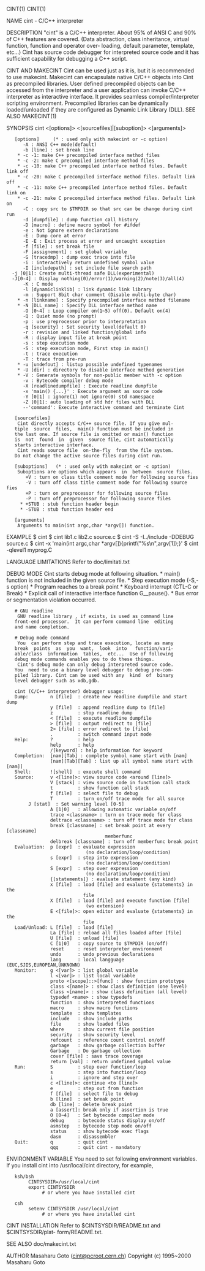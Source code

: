 CINT(1)                                                   CINT(1)


NAME
       cint - C/C++ interpreter


DESCRIPTION
        "cint"  is  a  C/C++ interpreter. About 95% of ANSI C and
       90% of C++ features are covered. (Data abstraction,  class
       inheritance, virtual function, function and operator over-
       loading, default parameter, template,  etc...)   Cint  has
       source  code  debugger  for interpreted source code and it
       has sufficient capability for debugging a C++ script.


CINT AND MAKECINT
        Cint can be used just as it is, but it is recommended  to
       use  makecint.   Makecint can encapsulate   native   C/C++
       objects into Cint as precompiled libraries.  User  defined 
       precompiled  objects  can be accessed  from the interpreter
       and  a  user  application  can  invoke C/C++ interpreter as 
       interactive interface. It provides seamless compiler/interpreter 
       scripting environment. Precompiled libraries can be dynamically 
       loaded/unloaded if they are configured as Dynamic Link Library 
       (DLL). SEE ALSO MAKECINT(1)


SYNOPSIS
       cint <[options]> <[sourcefiles]|[suboption]> <[arguments]>

       [options]     (* : used only with makecint or -c option)
          -A : ANSI C++ mode(default)
          -b [line] : set break line
        * -c -1: make C++ precompiled interface method files
        * -c -2: make C precompiled interface method files
        * -c -10: make C++ precompiled interface method files. Default link off
        * -c -20: make C precompiled interface method files. Default link off
        * -c -11: make C++ precompiled interface method files. Default link on
        * -c -21: make C precompiled interface method files. Default link on
          -C : copy src to $TMPDIR so that src can be change during cint run
          -d [dumpfile] : dump function call history
          -D [macro] : define macro symbol for #ifdef
          -e : Not ignore extern declarations
          -E : Dump core at error
          -E -E : Exit process at error and uncaught exception
          -f [file] : set break file
          -F [assignement] : set global variable
          -G [tracedmp] : dump exec trace into file
          -i : interactively return undefined symbol value
          -I [includepath] : set include file search path
	  -j [0|1]: Create multi-thread safe DLL(experimental)
	  -J[0-4] : Display nothing(0)/error(1)/warning(2)/note(3)/all(4) 
          -K : C mode
          -l [dynamiclinklib] : link dynamic link library
          -m : Support 8bit char comment (Disable multi-byte char)
        * -n [linkname] : Specify precompiled interface method filename
        * -N [DLL_name] : Specify DLL interface method name
          -O [0~4] : Loop compiler on(1~5) off(0). Default on(4)
          -Q : Quiet mode (no prompt)
          -p : use preprocessor prior to interpretation
          -q [security] : Set security level(default 0)
          -r : revision and linked function/global info
          -R : display input file at break point
          -s : step execution mode
          -S : step execution mode, First stop in main()
          -t : trace execution
          -T : trace from pre-run
        * -u [undefout] : listup possible undefined typenames
        * -U [dir] : directory to disable interface method generation
        * -V : Generate symbols for non-public member with -c option
          -v : Bytecode compiler debug mode
          -X [readlinedumpfile] : Execute readline dumpfile
          -x 'main() {...}' : Execute argument as source code
          -Y [0|1] : ignore(1) not ignore(0) std namespace 
          -Z [0|1]: auto loading of std hdr files with DLL
          --'command': Execute interactive command and terminate Cint

       [sourcefiles]
        Cint directly accepts C/C++ source file. If you give mul-
       tiple  source  files,  main() function must be included in
       the last one. If source file is omitted or main() function
       is  not  found  in  given  source file, cint automatically
       starts interactive interface.
        Cint reads source file  on-the-fly  from the file system. 
       Do not change the active source files during cint run.

       [suboptions]   (* : used only with makecint or -c option)
        Suboptions are options which appears  in  between  source files.
           +V : turn on class title comment mode for following source fies
           -V : turn off class title comment mode for following source fies
           +P : turn on preprocessor for following source files
           -P : turn off preprocessor for following source files
         * +STUB : stub function header begin
         * -STUB : stub function header end

       [arguments]
        Arguments to main(int argc,char *argv[]) function.


EXAMPLE
            $ cint
            $ cint lib1.c lib2.c source.c
            $ cint -S -I../include -DDEBUG source.c
            $ cint -x 'main(int argc,char *argv[]){printf("%s\n",argv[1]);}'
            $ cint -qlevel1 myprog.C


LANGUAGE LIMITATIONS
        Refer to doc/limitati.txt


DEBUG MODE
        Cint starts debug mode at following situation.
            * main() function is not included in the given source file.
            * Step execution mode (-S,-s option)
            * Program reaches to a break point
            * Keyboard interrupt (CTL-C or Break)
            * Explicit call of interactive interface function G__pause().
            * Bus error or segmentation violation occurred.

       # GNU readline
        GNU readline library , if exists, is used as command line
       front-end processor.  It can perform command line  editing
       and name completion.

       # Debug mode command
        You  can perform step and trace execution, locate as many
       break  points  as  you  want,  look  into   function/vari-
       able/class  information  tables,  etc...  Use of following
       debug mode commands enables you to do these things.
        Cint's debug mode can only debug interpreted source code.
       You  need to use a binary level debugger to debug pre-com-
       piled library. Cint can be used with any  kind  of  binary
       level debugger such as xdb,gdb.

       cint (C/C++ interpreter) debugger usage:
       Dump:        n [file]  : create new readline dumpfile and start dump
                    y [file]  : append readline dump to [file]
                    z         : stop readline dump
                    < [file]  : execute readline dumpfile
                    > [file]  : output redirect to [file]
                    2> [file] : error redirect to [file]
                    .         : switch command input mode
       Help:        ?         : help
                    help      : help
                    /[keyword] : help information for keyword
       Completion:  [nam][Tab] : complete symbol name start with [nam]
                    [nam][Tab][Tab] : list up all symbol name start with [nam]]
       Shell:       ![shell]  : execute shell command
       Source:      v <[line]>: view source code <around [line]>
                    V [stack] : view source code in function call stack
                    t         : show function call stack
                    f [file]  : select file to debug
                    T         : turn on/off trace mode for all source
		    J [stat]  : Set warning level [0-5]
                    A [1|0]   : allowing automatic variable on/off
                    trace <classname> : turn on trace mode for class
                    deltrace <classname> : turn off trace mode for class
                    break [classname] : set break point at every [classname] 
                                        memberfunc
                    delbreak [classname] : turn off memberfunc break point
       Evaluation:  p [expr]  : evaluate expression 
                                 (no declaration/loop/condition)
                    s [expr]  : step into expression 
                                 (no declaration/loop/condition)
                    S [expr]  : step over expression 
                                 (no declaration/loop/condition)
                    {[statements]} : evaluate statement (any kind)
                    x [file]  : load [file] and evaluate {statements} in the 
                                file
                    X [file]  : load [file] and execute function [file]
                                 (wo extension)
                    E <[file]>: open editor and evaluate {statements} in the 
                                file
       Load/Unload: L [file]  : load [file]
                    La [file] : reload all files loaded after [file]
                    U [file]  : unload [file]
                    C [1|0]   : copy source to $TMPDIR (on/off)
                    reset     : reset interpreter environment
                    undo      : undo previous declarations
                    lang      : local langguage (EUC,SJIS,EUROPEAN,UNKNOWN)
       Monitor:     g <[var]> : list global variable
                    l <[var]> : list local variable
                    proto <[scope]::>[func] : show function prototype
                    class <[name]> : show class definition (one level)
                    Class <[name]> : show class definition (all level)
                    typedef <name> : show typedefs
                    function  : show interpreted functions
                    macro     : show macro functions
                    template  : show templates
                    include   : show include paths
                    file      : show loaded files
                    where     : show current file position
                    security  : show security level
                    refcount  : reference count control on/off
                    garbage   : show garbage collection buffer
                    Garbage   : Do garbage collection
                    cover [file] : save trace coverage
                    return [val] : return undefined symbol value
       Run:         S         : step over function/loop
                    s         : step into function/loop
                    i         : ignore and step over
                    c <[line]>: continue <to [line]>
                    e         : step out from function
                    f [file]  : select file to debug
                    b [line]  : set break point
                    db [line] : delete break point
                    a [assert]: break only if assertion is true
                    O [0~4]   : Set bytecode compiler mode
                    debug     : bytecode status display on/off
                    asmstep   : bytecode step mode on/off
                    status    : show bytecode exec flags
                    dasm      : disassembler
       Quit:        q         : quit cint 
                    qqq       : quit cint - mandatory


ENVIRONMENT VARIABLE
        You  need  to set following environment variables. If you
       install cint into /usr/local/cint directory, for example,

       ksh/bsh
            CINTSYSDIR=/usr/local/cint
            export CINTSYSDIR
                 # or where you have installed cint

       csh
            setenv CINTSYSDIR /usr/local/cint
                 # or where you have installed cint



CINT INSTALLATION
        Refer   to   $CINTSYSDIR/README.txt   and   $CINTSYSDIR/plat-
       form/README.txt.



SEE ALSO
            doc/makecint.txt


AUTHOR
       Masaharu Goto (cint@pcroot.cern.ch)
       Copyright (c) 1995~2000 Masaharu Goto